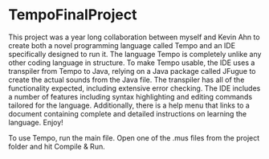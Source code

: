 # TempoFinalProject

This project was a year long collaboration between myself and Kevin Ahn to create both a novel programming language
called Tempo and an IDE specifically designed to run it. The language Tempo is completely unlike any other coding language
in structure. To make Tempo usable, the IDE uses a transpiler from Tempo to Java, relying on a Java package called JFugue
to create the actual sounds from the Java file. The transpiler has all of the functionality expected, including extensive
error checking. The IDE includes a number of features including syntax highlighting and editing commands tailored for the
language. Additionally, there is a help menu that links to a document containing complete and detailed instructions on 
learning the language. Enjoy!

To use Tempo, run the main file. Open one of the .mus files from the project folder and hit Compile & Run.
